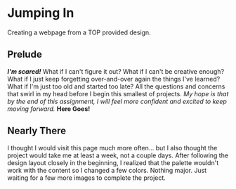 # Jumping In

Creating a webpage from a TOP provided design.

## Prelude

***I'm scared!*** What if I can't figure it out? What if I can't be creative enough? What if I just keep forgetting over-and-over again the things I've learned? What if I'm just too old and started too late? All the questions and concerns that swirl in my head before I begin this smallest of projects. *My hope is that by the end of this assignment, I will feel more confident and excited to keep moving forward.* **Here Goes!**

## Nearly There

I thought I would visit this page much more often... but I also thought the project would take me at least a week, not a couple days. After following the design layout closely in the beginning, I realized that the palette wouldn't work with the content so I changed a few colors. Nothing major. Just waiting for a few more images to complete the project.